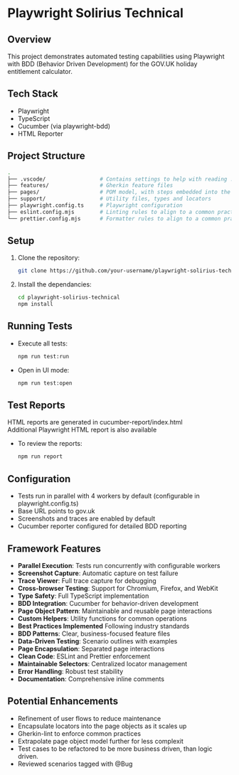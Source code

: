 # Playwright Solirius Technical

## Overview

This project demonstrates automated testing capabilities using Playwright with BDD (Behavior Driven Development) for the GOV.UK holiday entitlement calculator.

## Tech Stack

- Playwright
- TypeScript
- Cucumber (via playwright-bdd)
- HTML Reporter

## Project Structure

```bash
.
├── .vscode/                 # Contains settings to help with reading .feature files
├── features/                # Gherkin feature files
├── pages/                   # POM model, with steps embedded into the page files themselves
├── support/                 # Utility files, types and locators
├── playwright.config.ts     # Playwright configuration
├── eslint.config.mjs        # Linting rules to align to a common practice
└── prettier.config.mjs      # Formatter rules to align to a common practice
```

## Setup

1. Clone the repository:

   ```bash
   git clone https://github.com/your-username/playwright-solirius-technical.git
   ```

2. Install the dependancies:

   ```bash
   cd playwright-solirius-technical
   npm install
   ```

## Running Tests

- Execute all tests:

  ```bash
  npm run test:run
  ```

- Open in UI mode:

  ```bash
  npm run test:open
  ```

## Test Reports

HTML reports are generated in cucumber-report/index.html  
Additional Playwright HTML report is also available

- To review the reports:

  ```bash
  npm run report
  ```

## Configuration

- Tests run in parallel with 4 workers by default (configurable in playwright.config.ts)
- Base URL points to gov.uk
- Screenshots and traces are enabled by default
- Cucumber reporter configured for detailed BDD reporting

## Framework Features

- **Parallel Execution**: Tests run concurrently with configurable workers
- **Screenshot Capture**: Automatic capture on test failure
- **Trace Viewer**: Full trace capture for debugging
- **Cross-browser Testing**: Support for Chromium, Firefox, and WebKit
- **Type Safety**: Full TypeScript implementation
- **BDD Integration**: Cucumber for behavior-driven development
- **Page Object Pattern**: Maintainable and reusable page interactions
- **Custom Helpers**: Utility functions for common operations
- **Best Practices Implemented** Following industry standards
- **BDD Patterns**: Clear, business-focused feature files
- **Data-Driven Testing**: Scenario outlines with examples
- **Page Encapsulation**: Separated page interactions
- **Clean Code**: ESLint and Prettier enforcement
- **Maintainable Selectors**: Centralized locator management
- **Error Handling**: Robust test stability
- **Documentation**: Comprehensive inline comments

## Potential Enhancements

- Refinement of user flows to reduce maintenance
- Encapsulate locators into the page objects as it scales up
- Gherkin-lint to enforce common practices
- Extrapolate page object model further for less complexit
- Test cases to be refactored to be more business driven, than logic driven.
- Reviewed scenarios tagged with @Bug
